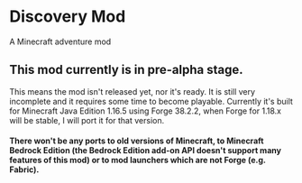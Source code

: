 # Discovery Mod
A Minecraft adventure mod

## This mod currently is in pre-alpha stage.
This means the mod isn't released yet, nor it's ready. It is still very incomplete and it requires some time to become playable.
Currently it's built for Minecraft Java Edition 1.16.5 using Forge 38.2.2, when Forge for 1.18.x will be stable, I will port it for that
version.
#### There won't be any ports to old versions of Minecraft, to Minecraft Bedrock Edition (the Bedrock Edition add-on API doesn't support many features of this mod) or to mod launchers which are not Forge (e.g. Fabric).
